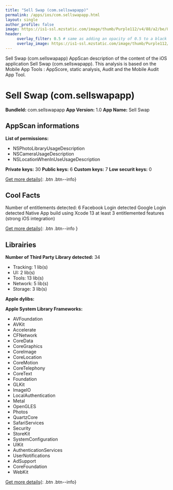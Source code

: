 ```yaml
---
title: "Sell Swap (com.sellswapapp)"
permalink: /apps/ios/com.sellswapapp.html
layout: single
author_profile: false
image: https://is1-ssl.mzstatic.com/image/thumb/Purple112/v4/88/a2/be/88a2be62-d746-8610-0ec2-80a6da5fba27/AppIcon-1x_U007emarketing-0-5-0-85-220.png/512x512bb.jpg
header: 
     overlay_filter: 0.5 # same as adding an opacity of 0.5 to a black background
     overlay_image: https://is1-ssl.mzstatic.com/image/thumb/Purple112/v4/88/a2/be/88a2be62-d746-8610-0ec2-80a6da5fba27/AppIcon-1x_U007emarketing-0-5-0-85-220.png/512x512bb.jpg
---
```

Sell Swap (com.sellswapapp) AppScan description of the content of the iOS application Sell Swap (com.sellswapapp). This analysis is based on the Mobile App Tools : AppScore, static analysis, Audit and the Mobile Audit App Tool.

# Sell Swap (com.sellswapapp)

**BundleId:** com.sellswapapp
**App Version:** 1.0
**App Name:** Sell Swap


## AppScan informations 

**List of permissions:** 
- NSPhotoLibraryUsageDescription
- NSCameraUsageDescription
- NSLocationWhenInUseUsageDescription
  
  
**Private keys:** 30
**Public keys:** 6
**Custom keys:** 7
**Low securit keys:** 0
  
[Get more details](/pricing.html){: .btn .btn--info}

## Cool Facts

Number of entitlements detected: 6
Facebook Login detected
Google Login detected
Native App
build using Xcode 13
at least 3 entitlemented features (strong iOS integration)
  
[Get more details](/pricing.html){: .btn .btn--info }

## Librairies 
**Number of Third Party Library detected:** 34
- Tracking: 1 lib(s)
- UI: 2 lib(s)
- Tools: 13 lib(s)
- Network: 5 lib(s)
- Storage: 3 lib(s)


**Apple dylibs:**


**Apple System Library Frameworks:**
- AVFoundation
- AVKit
- Accelerate
- CFNetwork
- CoreData
- CoreGraphics
- CoreImage
- CoreLocation
- CoreMotion
- CoreTelephony
- CoreText
- Foundation
- GLKit
- ImageIO
- LocalAuthentication
- Metal
- OpenGLES
- Photos
- QuartzCore
- SafariServices
- Security
- StoreKit
- SystemConfiguration
- UIKit
- AuthenticationServices
- UserNotifications
- AdSupport
- CoreFoundation
- WebKit


  
[Get more details](/pricing.html){: .btn .btn--info}

